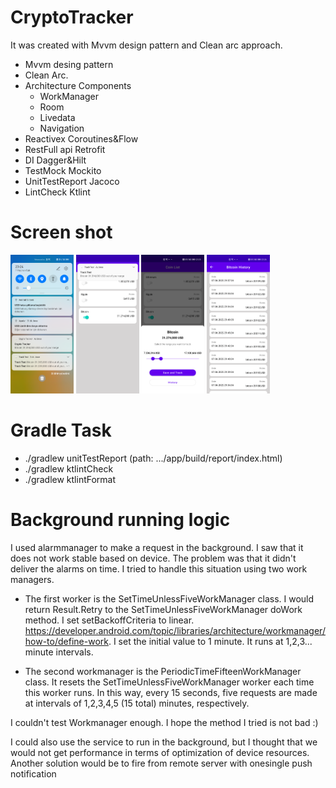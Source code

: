 # CryptoTracker

It was created with Mvvm design pattern and Clean arc approach.

- Mvvm desing pattern
- Clean Arc.
- Architecture Components
  * WorkManager
  * Room
  * Livedata
  * Navigation
- Reactivex Coroutines&Flow
- RestFull api Retrofit
- DI Dagger&Hilt
- TestMock Mockito
- UnitTestReport Jacoco
- LintCheck Ktlint 
 
 
# Screen shot
<img src="https://github.com/seyfullahpolat/CryptoTracker/blob/3435da539ac10908ec69abc7febbafd551bb0283/ss/Screenshot_20220607_232434.png" width=20% height=20%/>  <img src="https://github.com/seyfullahpolat/CryptoTracker/blob/3435da539ac10908ec69abc7febbafd551bb0283/ss/Screenshot_20220607_232509.png" width=20% height=20%/> <img src="https://github.com/seyfullahpolat/CryptoTracker/blob/3435da539ac10908ec69abc7febbafd551bb0283/ss/Screenshot_20220607_232534.png" width=20% height=20%/> <img src="https://github.com/seyfullahpolat/CryptoTracker/blob/3435da539ac10908ec69abc7febbafd551bb0283/ss/Screenshot_20220607_232647.png" width=20% height=20%/>
 
# Gradle Task
* ./gradlew unitTestReport (path: .../app/build/report/index.html)
* ./gradlew ktlintCheck
* ./gradlew ktlintFormat



# Background running logic
I used alarmmanager to make a request in the background. I saw that it does not work stable based on device. The problem was that it didn't deliver the alarms on time. I tried to handle this situation using two work managers.

* The first worker is the SetTimeUnlessFiveWorkManager class.
I would return Result.Retry to the SetTimeUnlessFiveWorkManager doWork method. I set setBackoffCriteria to linear. https://developer.android.com/topic/libraries/architecture/workmanager/how-to/define-work. I set the initial value to 1 minute.
It runs at 1,2,3... minute intervals.

* The second workmanager is the PeriodicTimeFifteenWorkManager class.
It resets the SetTimeUnlessFiveWorkManager worker each time this worker runs. In this way, every 15 seconds, five requests are made at intervals of 1,2,3,4,5 (15 total) minutes, respectively.

I couldn't test Workmanager enough. I hope the method I tried is not bad :)

I could also use the service to run in the background, but I thought that we would not get performance in terms of optimization of device resources. Another solution would be to fire from remote server with onesingle push notification
